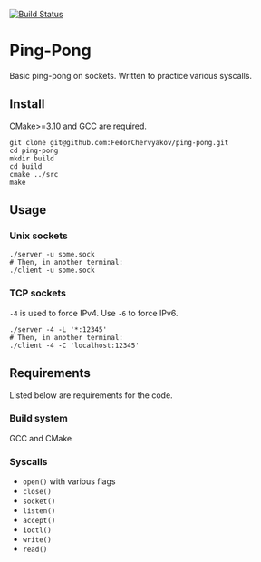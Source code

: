 [![Build Status](https://travis-ci.org/FedorChervyakov/ping-pong.svg?branch=dev)](https://travis-ci.org/FedorChervyakov/ping-pong)

# Ping-Pong
Basic ping-pong on sockets. Written to practice various syscalls.

## Install
CMake>=3.10 and GCC are required.
```
git clone git@github.com:FedorChervyakov/ping-pong.git
cd ping-pong
mkdir build
cd build
cmake ../src
make
```

## Usage
### Unix sockets
```
./server -u some.sock
# Then, in another terminal:
./client -u some.sock
```
### TCP sockets
`-4` is used to force IPv4. Use `-6` to force IPv6.
```
./server -4 -L '*:12345'
# Then, in another terminal:
./client -4 -C 'localhost:12345'
```

## Requirements
Listed below are requirements for the code.

### Build system
GCC and CMake

### Syscalls
- `open()` with various flags
- `close()`
- `socket()`
- `listen()`
- `accept()`
- `ioctl()`
- `write()`
- `read()`


